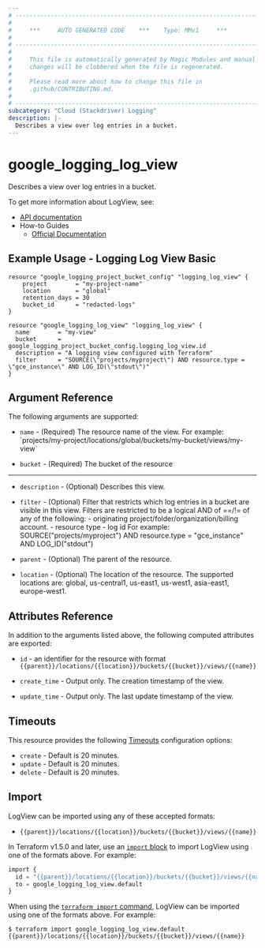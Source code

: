 ```yaml
---
# ----------------------------------------------------------------------------
#
#     ***     AUTO GENERATED CODE    ***    Type: MMv1     ***
#
# ----------------------------------------------------------------------------
#
#     This file is automatically generated by Magic Modules and manual
#     changes will be clobbered when the file is regenerated.
#
#     Please read more about how to change this file in
#     .github/CONTRIBUTING.md.
#
# ----------------------------------------------------------------------------
subcategory: "Cloud (Stackdriver) Logging"
description: |-
  Describes a view over log entries in a bucket.
---
```


# google_logging_log_view

Describes a view over log entries in a bucket.


To get more information about LogView, see:

* [API documentation](https://cloud.google.com/logging/docs/reference/v2/rest/v2/projects.locations.buckets.views)
* How-to Guides
    * [Official Documentation](https://cloud.google.com/logging/docs/apis)

## Example Usage - Logging Log View Basic


```hcl
resource "google_logging_project_bucket_config" "logging_log_view" {
    project        = "my-project-name"
    location       = "global"
    retention_days = 30
    bucket_id      = "redacted-logs"
}

resource "google_logging_log_view" "logging_log_view" {
  name        = "my-view"
  bucket      = google_logging_project_bucket_config.logging_log_view.id
  description = "A logging view configured with Terraform"
  filter      = "SOURCE(\"projects/myproject\") AND resource.type = \"gce_instance\" AND LOG_ID(\"stdout\")"
}
```

## Argument Reference

The following arguments are supported:


* `name` -
  (Required)
  The resource name of the view. For example: \`projects/my-project/locations/global/buckets/my-bucket/views/my-view\`

* `bucket` -
  (Required)
  The bucket of the resource


- - -


* `description` -
  (Optional)
  Describes this view.

* `filter` -
  (Optional)
  Filter that restricts which log entries in a bucket are visible in this view. Filters are restricted to be a logical AND of ==/!= of any of the following: - originating project/folder/organization/billing account. - resource type - log id For example: SOURCE("projects/myproject") AND resource.type = "gce_instance" AND LOG_ID("stdout")

* `parent` -
  (Optional)
  The parent of the resource.

* `location` -
  (Optional)
  The location of the resource. The supported locations are: global, us-central1, us-east1, us-west1, asia-east1, europe-west1.


## Attributes Reference

In addition to the arguments listed above, the following computed attributes are exported:

* `id` - an identifier for the resource with format `{{parent}}/locations/{{location}}/buckets/{{bucket}}/views/{{name}}`

* `create_time` -
  Output only. The creation timestamp of the view.

* `update_time` -
  Output only. The last update timestamp of the view.


## Timeouts

This resource provides the following
[Timeouts](https://developer.hashicorp.com/terraform/plugin/sdkv2/resources/retries-and-customizable-timeouts) configuration options:

- `create` - Default is 20 minutes.
- `update` - Default is 20 minutes.
- `delete` - Default is 20 minutes.

## Import


LogView can be imported using any of these accepted formats:

* `{{parent}}/locations/{{location}}/buckets/{{bucket}}/views/{{name}}`


In Terraform v1.5.0 and later, use an [`import` block](https://developer.hashicorp.com/terraform/language/import) to import LogView using one of the formats above. For example:

```tf
import {
  id = "{{parent}}/locations/{{location}}/buckets/{{bucket}}/views/{{name}}"
  to = google_logging_log_view.default
}
```

When using the [`terraform import` command](https://developer.hashicorp.com/terraform/cli/commands/import), LogView can be imported using one of the formats above. For example:

```
$ terraform import google_logging_log_view.default {{parent}}/locations/{{location}}/buckets/{{bucket}}/views/{{name}}
```
